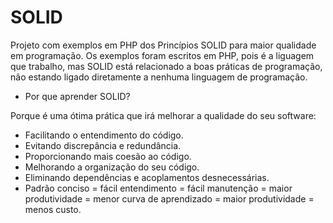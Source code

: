SOLID
=====

Projeto com exemplos em PHP dos Princípios SOLID para maior qualidade em programação. Os exemplos foram escritos em PHP, 
pois é a liguagem que trabalho, mas SOLID está relacionado a boas práticas de programação, não estando ligado 
diretamente a nenhuma linguagem de programação.


* Por que aprender SOLID?

Porque é uma ótima prática que irá melhorar a qualidade do seu software:

* Facilitando o entendimento do código.
* Evitando discrepância e redundância.
* Proporcionando mais coesão ao código.
* Melhorando a organização do seu código.
* Eliminando dependências e acoplamentos desnecessárias.
* Padrão conciso = fácil entendimento = fácil manutenção = maior produtividade = menor curva de aprendizado = maior produtividade = menos custo.